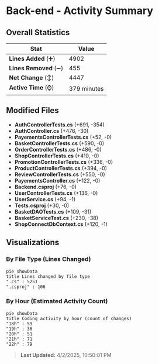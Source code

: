 # Back-end - Activity Summary 

## Overall Statistics

| Stat                   | Value                                                             |
| ---------------------- | ----------------------------------------------------------------- |
| **Lines Added** (➕)   | 4902                                          |
| **Lines Removed** (➖) | 455                                        |
| **Net Change** (↕)    | 4447                |
| **Active Time** (⌚)   | 379 minutes |


## Modified Files
- **AuthControllerTests.cs** (+691, -354)
- **AuthController.cs** (+476, -30)
- **PayementsControllerTests.cs** (+52, -0)
- **BasketControllerTests.cs** (+590, -0)
- **OrderControllerTests.cs** (+486, -0)
- **ShopControllerTests.cs** (+410, -0)
- **PromotionControllerTests.cs** (+336, -0)
- **ProductControllerTests.cs** (+394, -0)
- **ReviewControllerTests.cs** (+550, -0)
- **PayementsController.cs** (+122, -0)
- **Backend.csproj** (+76, -0)
- **UserControllerTests.cs** (+136, -0)
- **UserService.cs** (+94, -1)
- **Tests.csproj** (+30, -0)
- **BasketDAOTests.cs** (+109, -31)
- **BasketServiceTest.cs** (+230, -38)
- **ShopConnectDbContext.cs** (+120, -1)

## Visualizations

### By File Type (Lines Changed)

```mermaid
pie showData
title Lines changed by file type
".cs" : 5251
".csproj" : 106
```

### By Hour (Estimated Activity Count)

```mermaid
pie showData
title Coding activity by hour (count of changes)
"18h" : 59
"19h" : 36
"20h" : 51
"21h" : 71
"22h" : 79
```


> **Last Updated:** 4/2/2025, 10:50:01 PM